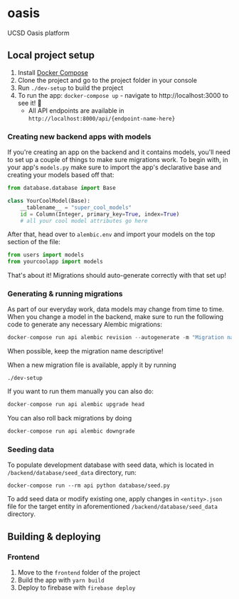 # oasis
UCSD Oasis platform

## Local project setup

1. Install [Docker Compose](https://docs.docker.com/compose/install/)
2. Clone the project and go to the project folder in your console
3. Run `./dev-setup` to build the project
4. To run the app: `docker-compose up` - navigate to http://localhost:3000 to see it! 🚀
    - All API endpoints are available in `http://localhost:8000/api/{endpoint-name-here}`

### Creating new backend apps with models

If you're creating an app on the backend and it contains models, you'll need to set up a couple of things to make sure migrations work. To begin with, in your app's `models.py` make sure to import the app's declarative base and creating your models based off that:

```python
from database.database import Base

class YourCoolModel(Base):
    __tablename__ = "super_cool_models"
    id = Column(Integer, primary_key=True, index=True)
    # all your cool model attributes go here
```

After that, head over to `alembic.env` and import your models on the top section of the file:

```python
from users import models
from yourcoolapp import models
```

That's about it! Migrations should auto-generate correctly with that set up!

### Generating & running migrations

As part of our everyday work, data models may change from time to time. When you change a model in the backend, make sure to run the following code to generate any necessary Alembic migrations:

```python
docker-compose run api alembic revision --autogenerate -m "Migration name here!"
```

When possible, keep the migration name descriptive!

When a new migration file is available, apply it by running

```
./dev-setup
```
If you want to run them manually you can also do:

```python
docker-compose run api alembic upgrade head
```

You can also roll back migrations by doing

```python
docker-compose run api alembic downgrade
```

### Seeding data

To populate development database with seed data, which is located in `/backend/database/seed_data` directory, run:

```
docker-compose run --rm api python database/seed.py
```

To add seed data or modify existing one, apply changes in `<entity>.json` file for the target entity in aforementioned `/backend/database/seed_data` directory.

## Building & deploying

### Frontend

1. Move to the `frontend` folder of the project
2. Build the app with `yarn build`
3. Deploy to firebase with `firebase deploy`
